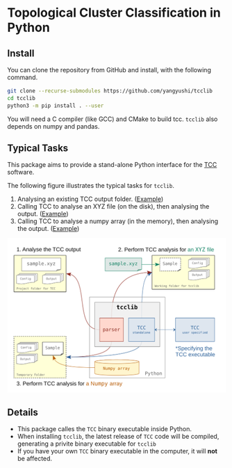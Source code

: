 # Topological Cluster Classification in Python


## Install

You can clone the repository from GitHub and install, with the following command.

```sh
git clone --recurse-submodules https://github.com/yangyushi/tcclib
cd tcclib
python3 -m pip install . --user
```

You will need a C compiler (like GCC) and CMake to build tcc. `tcclib` also depends on numpy and pandas.

## Typical Tasks

This package aims to provide a stand-alone Python interface for the [TCC](https://github.com/royallgroup/TCC) software.

The following figure illustrates the typical tasks for `tcclib`.

1. Analysing an existing TCC output folder. ([Example](examples/task-1))
2. Calling TCC to analyse an XYZ file (on the disk), then analysing the output. ([Example](examples/task-2))
3. Calling TCC to analyse a numpy array (in the memory), then analysing the output. ([Example](examples/task-3))

![](examples/tasks.svg)

## Details

- This package calles the `TCC` binary executable inside Python.
- When installing `tcclib`, the latest release of `TCC` code will be compiled, generating a privite binary executable for `tcclib`
- If you have your own `TCC` binary executable in the computer, it will **not** be affected.

